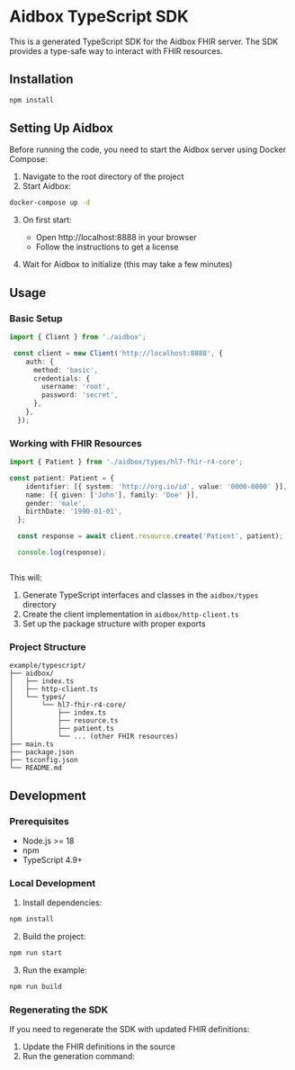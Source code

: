 # Aidbox TypeScript SDK

This is a generated TypeScript SDK for the Aidbox FHIR server. The SDK provides a type-safe way to interact with FHIR resources.

## Installation

```bash
npm install
```

## Setting Up Aidbox

Before running the code, you need to start the Aidbox server using Docker Compose:

1. Navigate to the root directory of the project
2. Start Aidbox:
```bash
docker-compose up -d
```

3. On first start:
   - Open http://localhost:8888 in your browser
   - Follow the instructions to get a license

4. Wait for Aidbox to initialize (this may take a few minutes)

## Usage

### Basic Setup

```typescript
import { Client } from './aidbox';

 const client = new Client('http://localhost:8888', {
    auth: {
      method: 'basic',
      credentials: {
        username: 'root',
        password: 'secret',
      },
    },
  });
```

### Working with FHIR Resources

```typescript
import { Patient } from './aidbox/types/hl7-fhir-r4-core';

const patient: Patient = {
    identifier: [{ system: 'http://org.io/id', value: '0000-0000' }],
    name: [{ given: ['John'], family: 'Doe' }],
    gender: 'male',
    birthDate: '1990-01-01',
  };

  const response = await client.resource.create('Patient', patient);

  console.log(response);
```

```bash

```

This will:
1. Generate TypeScript interfaces and classes in the `aidbox/types` directory
2. Create the client implementation in `aidbox/http-client.ts`
3. Set up the package structure with proper exports

### Project Structure

```
example/typescript/
├── aidbox/
│   ├── index.ts
│   ├── http-client.ts
│   └── types/
│       └── hl7-fhir-r4-core/
│           ├── index.ts
│           ├── resource.ts
│           ├── patient.ts
│           └── ... (other FHIR resources)
├── main.ts
├── package.json
├── tsconfig.json
└── README.md
```

## Development

### Prerequisites

- Node.js >= 18
- npm
- TypeScript 4.9+

### Local Development

1. Install dependencies:
```bash
npm install
```

2. Build the project:
```bash
npm run start
```

3. Run the example:
```bash
npm run build
```

### Regenerating the SDK

If you need to regenerate the SDK with updated FHIR definitions:

1. Update the FHIR definitions in the source
2. Run the generation command:
```bash

```
